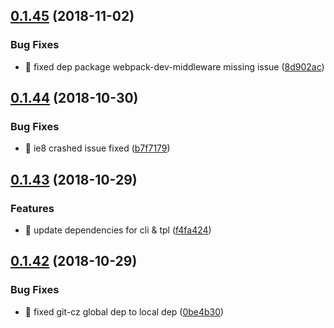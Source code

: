 <a name="0.1.45"></a>
## [0.1.45](http://git.mistong.com:10022/eui/eui-cli/compare/v0.1.44...v0.1.45) (2018-11-02)


### Bug Fixes

* 🐛 fixed dep package webpack-dev-middleware missing issue ([8d902ac](http://git.mistong.com:10022/eui/eui-cli/commits/8d902ac))



<a name="0.1.44"></a>
## [0.1.44](http://git.mistong.com:10022/eui/eui-cli/compare/v0.1.43...v0.1.44) (2018-10-30)


### Bug Fixes

* 🐛 ie8 crashed issue fixed ([b7f7179](http://git.mistong.com:10022/eui/eui-cli/commits/b7f7179))



<a name="0.1.43"></a>
## [0.1.43](http://git.mistong.com:10022/eui/eui-cli/compare/v0.1.42...v0.1.43) (2018-10-29)


### Features

* 🎸 update dependencies for cli & tpl ([f4fa424](http://git.mistong.com:10022/eui/eui-cli/commits/f4fa424))



<a name="0.1.42"></a>
## [0.1.42](http://git.mistong.com:10022/eui/eui-cli/compare/0be4b30...v0.1.42) (2018-10-29)


### Bug Fixes

* 🐛 fixed git-cz global dep to local dep ([0be4b30](http://git.mistong.com:10022/eui/eui-cli/commits/0be4b30))



